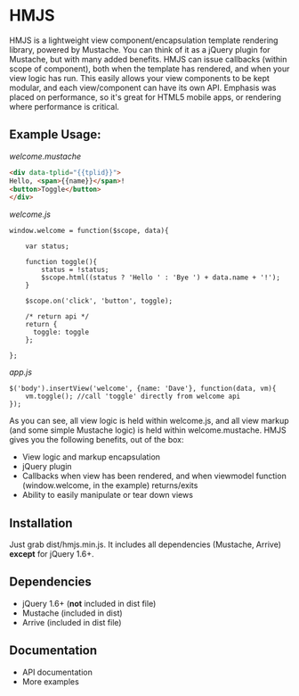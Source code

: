 # HMJS
HMJS is a lightweight view component/encapsulation template rendering library, powered by Mustache. You can 
think of it as a jQuery plugin for Mustache, but with many added benefits. HMJS can issue callbacks (within scope of component), 
both when the template has rendered, and when your view logic has run. This easily allows your view components to be kept
modular, and each view/component can have its own API. Emphasis was placed on performance, so it's great for
HTML5 mobile apps, or rendering where performance is critical.

## Example Usage:

_welcome.mustache_
```HTML
<div data-tplid="{{tplid}}">
Hello, <span>{{name}}</span>!
<button>Toggle</button>
</div>
```
_welcome.js_
```JS
window.welcome = function($scope, data){

    var status;
    
    function toggle(){
        status = !status;
        $scope.html((status ? 'Hello ' : 'Bye ') + data.name + '!');
    }
    
    $scope.on('click', 'button', toggle);
    
    /* return api */
    return {
      toggle: toggle
    };
   
};
```
_app.js_
```JS
$('body').insertView('welcome', {name: 'Dave'}, function(data, vm){
    vm.toggle(); //call 'toggle' directly from welcome api
});
```
As you can see, all view logic is held within welcome.js, and all view markup (and some simple Mustache logic) is held within welcome.mustache. HMJS gives you the following benefits, out of the box:

- View logic and markup encapsulation
- jQuery plugin
- Callbacks when view has been rendered, and when viewmodel function (window.welcome, in the example) returns/exits
- Ability to easily manipulate or tear down views

## Installation

Just grab dist/hmjs.min.js. It includes all dependencies (Mustache, Arrive) **except** for jQuery 1.6+.

## Dependencies

- jQuery 1.6+ (**not** included in dist file)
- Mustache (included in dist)
- Arrive (included in dist file)

## Documentation

- API documentation
- More examples
